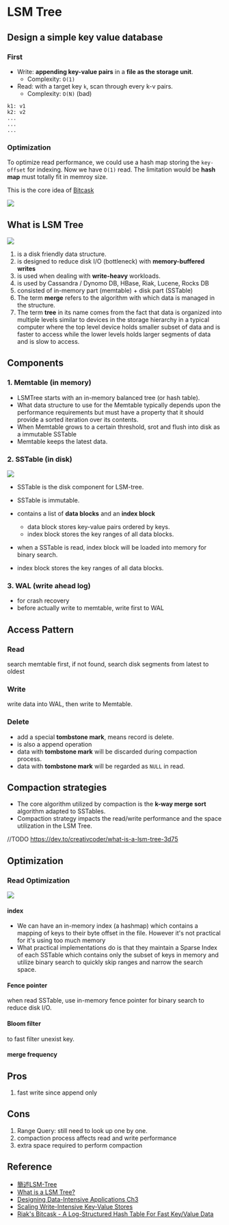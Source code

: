 # LSM Tree

## Design a simple key value database
### First
- Write: **appending key-value pairs** in a **file as the storage unit**.
	- Complexity: `O(1)`
- Read: with a target key `k`, scan through every k-v pairs. 
	- Complexity: `O(N)` (bad)
```
k1: v1
k2: v2
...
...
...
```
### Optimization
To optimize read performance, we could use a hash map storing the `key-offset` for indexing. Now we have `O(1)` read. The limitation would be **hash map** must totally fit in memroy size.

This is the core idea of [Bitcask](http://highscalability.com/blog/2011/1/10/riaks-bitcask-a-log-structured-hash-table-for-fast-keyvalue.html)

![](/img/data-structure/4-lsm-tree/bitcask-write.jpeg)


## What is LSM Tree

![](/img/data-structure/4-lsm-tree/lsm-tree.png)

1. is a disk friendly data structure.
2. is designed to reduce disk I/O (bottleneck) with **memory-buffered writes**
3. is used when dealing with **write-heavy** workloads.
4. is used by Cassandra / Dynomo DB, HBase, Riak, Lucene, Rocks DB
5. consisted of in-memory part (memtable) + disk part (SSTable)
6. The term **merge** refers to the algorithm with which data is managed in the structure.
7. The term **tree** in its name comes from the fact that data is organized into multiple levels similar to devices in the storage hierarchy in a typical computer where the top level device holds smaller subset of data and is faster to access while the lower levels holds larger segments of data and is slow to access.


## Components
### 1. Memtable (in memory)
- LSMTree starts with an in-memory balanced tree (or hash table).
- What data structure to use for the Memtable typically depends upon the performance requirements but must have a property that it should provide a sorted iteration over its contents. 
- When Memtable grows to a certain threshold, srot and flush into disk as a immutable SSTable
- Memtable keeps the latest data.

### 2. SSTable (in disk)
![](/img/data-structure/4-lsm-tree/sstable.png)

- SSTable is the disk component for LSM-tree.
- SSTable is immutable.
- contains a list of **data blocks** and an **index block**
	- data block stores key-value pairs ordered by keys.
	- index block stores the key ranges of all data blocks.
- when a SSTable is read, index block will be loaded into memory for binary search.

- index block stores the key ranges of all data blocks.
### 3. WAL (write ahead log)
- for crash recovery
- before actually write to memtable, write first to WAL

## Access Pattern
### Read
search memtable first, if not found, search disk segments from latest to oldest

### Write
write data into WAL, then write to Memtable.

### Delete
- add a special **tombstone mark**, means record is delete.
- is also a append operation
- data with **tombstone mark** will be discarded during compaction process.
- data with **tombstone mark** will be regarded as `NULL` in read.

## Compaction strategies
- The core algorithm utilized by compaction is the **k-way merge sort** algorithm adapted to SSTables.
- Compaction strategy impacts the read/write performance and the space utilization in the LSM Tree. 

//TODO
https://dev.to/creativcoder/what-is-a-lsm-tree-3d75

## Optimization
### Read Optimization
![](/img/data-structure/4-lsm-tree/read-optimization.png)

#### index
- We can have an in-memory index (a hashmap) which contains a mapping of keys to their byte offset in the file. However it's not practical for it's using too much memory
- What practical implementations do is that they maintain a Sparse Index of each SSTable which contains only the subset of keys in memory and utilize binary search to quickly skip ranges and narrow the search space.
	
#### **Fence pointer**
when read SSTable, use in-memory fence pointer for binary search to reduce disk I/O.

#### Bloom filter
to fast filter unexist key.
#### merge frequency



## Pros
1. fast write since append only

## Cons
1. Range Query: still need to look up one by one.
2. compaction process affects read and write performance
3. extra space required to perform compaction

## Reference 
- [簡述LSM-Tree](https://codingnote.cc/zh-tw/p/566494/)
- [What is a LSM Tree?](https://dev.to/creativcoder/what-is-a-lsm-tree-3d75)
- [Designing Data-Intensive Applications Ch3](https://www.oreilly.com/library/view/designing-data-intensive-applications/9781491903063/)
- [Scaling Write-Intensive Key-Value Stores](https://youtu.be/b6SI8VbcT4w)
- [Riak's Bitcask - A Log-Structured Hash Table For Fast Key/Value Data](http://highscalability.com/blog/2011/1/10/riaks-bitcask-a-log-structured-hash-table-for-fast-keyvalue.html)